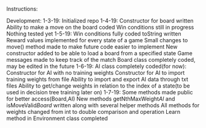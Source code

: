 Instructions:





Development:
1-3-19:
  Initialized repo
1-4-19:
  Constructor for board written
  Ability to make a move on the board coded
  Win conditions still in progress
  Nothing tested yet
1-5-19:
  Win conditions fully coded
  toString written
  Reward values implemented for every state of a game
  Small changes to move() method made to make future code easier to implement
  New constructor added to be able to load a board from a specified state
  Game messages made to keep track of the match
  Board class completely coded, may be edited in the future
1-6-19:
  AI class completely coded(for now):
    Constructor for AI with no training weights
    Constructor for AI to import training weights from file
    Ability to import and export AI data through txt files
    Ability to get/change weights in relation to the index of a state(to be used in decision tree training later on)
 1-7-19:
  Some methods made public for better access(Board,AI)
  New methods getNthMaxWeight*AI* and isMoveValid*Board* written along with several helper methods
  All methods for weights changed from int to double comparison and operation
  Learn method in Environment class completed
